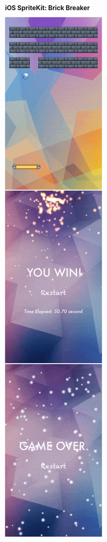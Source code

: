 ## iOS SpriteKit: Brick Breaker
![Game Play](./images/GamePlay.gif) 
![Game Win](./images/WinScene.gif)
![Game Lose](./images/LoseScene.gif)
